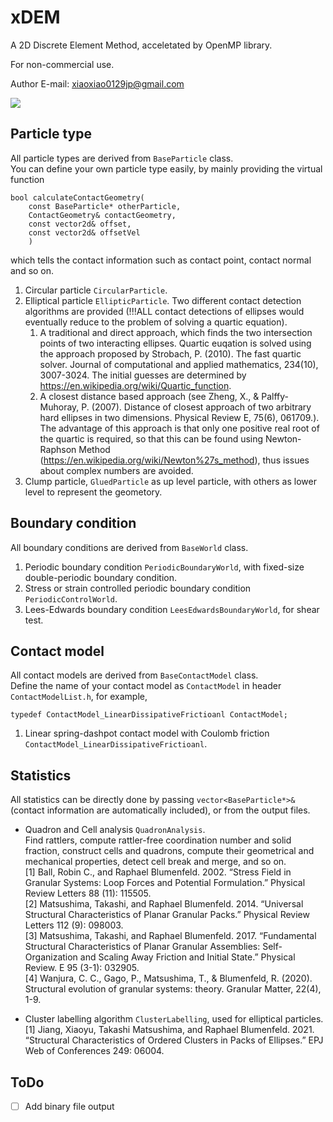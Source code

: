 # xDEM

A 2D Discrete Element Method, acceletated by OpenMP library.

For non-commercial use.

Author E-mail: xiaoxiao0129jp@gmail.com

![](testAnimated.gif)

## Particle type
All particle types are derived from ```BaseParticle``` class.\
You can define your own particle type easily, by mainly providing the virtual function 
```
bool calculateContactGeometry(
    const BaseParticle* otherParticle, 
    ContactGeometry& contactGeometry, 
    const vector2d& offset, 
    const vector2d& offsetVel
    )
```
which tells the contact information such as contact point, contact normal and so on.
1. Circular particle ```CircularParticle```.
2. Elliptical particle ```EllipticParticle```.
Two different contact detection algorithms are provided (!!!ALL contact detections of ellipses would eventually reduce to the problem of solving a quartic equation).
    1. A traditional and direct approach, which finds the two intersection points of two interacting ellipses. Quartic euqation is solved using the approach proposed by Strobach, P. (2010). The fast quartic solver. Journal of computational and applied mathematics, 234(10), 3007-3024. The initial guesses are determined by https://en.wikipedia.org/wiki/Quartic_function.
    2. A closest distance based approach (see Zheng, X., & Palffy-Muhoray, P. (2007). Distance of closest approach of two arbitrary hard ellipses in two dimensions. Physical Review E, 75(6), 061709.). The advantage of this approach is that only one positive real root of the quartic is required, so that this can be found using Newton-Raphson Method (https://en.wikipedia.org/wiki/Newton%27s_method), thus issues about complex numbers are avoided.
4. Clump particle, ```GluedParticle``` as up level particle, with others as lower level to represent the geometory.

## Boundary condition
All boundary conditions are derived from ```BaseWorld``` class.
1. Periodic boundary condition ```PeriodicBoundaryWorld```, with fixed-size double-periodic boundary condition.
2. Stress or strain controlled periodic boundary condition ```PeriodicControlWorld```.
3. Lees-Edwards boundary condition ```LeesEdwardsBoundaryWorld```, for shear test.

## Contact model
All contact models are derived from ```BaseContactModel``` class.\
Define the name of your contact model as ```ContactModel``` in header ```ContactModelList.h```, for example,
```
typedef ContactModel_LinearDissipativeFrictioanl ContactModel;
```
1. Linear spring-dashpot contact model with Coulomb friction ```ContactModel_LinearDissipativeFrictioanl```.

## Statistics
All statistics can be directly done by passing ```vector<BaseParticle*>&``` (contact information are automatically included), or from the output files.
- Quadron and Cell analysis ```QuadronAnalysis```.\
Find rattlers, compute rattler-free coordination number and solid fraction, construct cells and quadrons, compute their geometrical and mechanical properties, detect cell break and merge, and so on.\
    [1] Ball, Robin C., and Raphael Blumenfeld. 2002. “Stress Field in Granular Systems: Loop Forces and Potential Formulation.” Physical Review Letters 88 (11): 115505.\
    [2] Matsushima, Takashi, and Raphael Blumenfeld. 2014. “Universal Structural Characteristics of Planar Granular Packs.” Physical Review Letters 112 (9): 098003.\
    [3] Matsushima, Takashi, and Raphael Blumenfeld. 2017. “Fundamental Structural Characteristics of Planar Granular Assemblies: Self-Organization and Scaling Away Friction and Initial State.” Physical Review. E 95 (3-1): 032905.\
    [4] Wanjura, C. C., Gago, P., Matsushima, T., & Blumenfeld, R. (2020). Structural evolution of granular systems: theory. Granular Matter, 22(4), 1-9.

- Cluster labelling algorithm ```ClusterLabelling```, used for elliptical particles.\
    [1] Jiang, Xiaoyu, Takashi Matsushima, and Raphael Blumenfeld. 2021. “Structural Characteristics of Ordered Clusters in Packs of Ellipses.” EPJ Web of Conferences 249: 06004.


## ToDo
- [ ] Add binary file output
